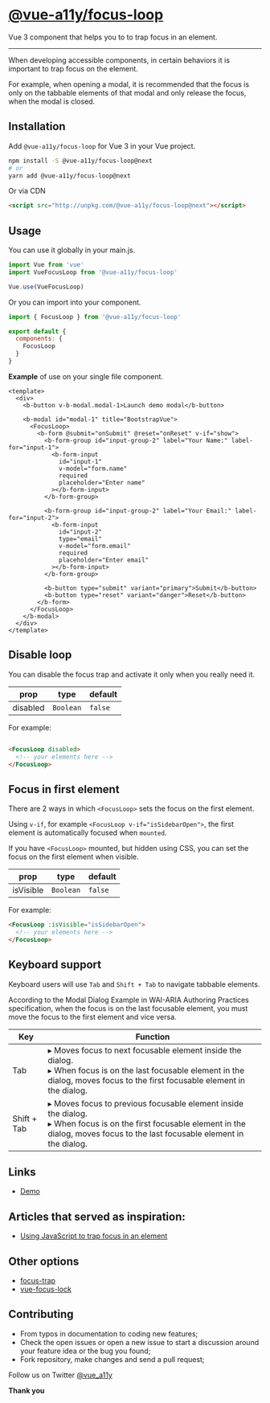 # [@vue-a11y/focus-loop](https://focus-loop.vue-a11y.com)

Vue 3 component that helps you to to trap focus in an element.

---

When developing accessible components, in certain behaviors it is important to trap focus on the element.

For example, when opening a modal, it is recommended that the focus is only on the tabbable elements of that modal and only release the focus, when the modal is closed.

## Installation

Add `@vue-a11y/focus-loop` for Vue 3 in your Vue project.

```sh
npm install -S @vue-a11y/focus-loop@next
# or
yarn add @vue-a11y/focus-loop@next
```

Or via CDN

```html
<script src="http://unpkg.com/@vue-a11y/focus-loop@next"></script>
```

## Usage

You can use it globally in your main.js.

```js
import Vue from 'vue'
import VueFocusLoop from '@vue-a11y/focus-loop'

Vue.use(VueFocusLoop)
```

Or you can import into your component.

```js
import { FocusLoop } from '@vue-a11y/focus-loop'

export default {
  components: {
    FocusLoop
  }
}
```

**Example** of use on your single file component.

```vue
<template>
  <div>
    <b-button v-b-modal.modal-1>Launch demo modal</b-button>

    <b-modal id="modal-1" title="BootstrapVue">
      <FocusLoop>
        <b-form @submit="onSubmit" @reset="onReset" v-if="show">
          <b-form-group id="input-group-2" label="Your Name:" label-for="input-1">
            <b-form-input
              id="input-1"
              v-model="form.name"
              required
              placeholder="Enter name"
            ></b-form-input>
          </b-form-group>

          <b-form-group id="input-group-2" label="Your Email:" label-for="input-2">
            <b-form-input
              id="input-2"
              type="email"
              v-model="form.email"
              required
              placeholder="Enter email" 
            ></b-form-input>
          </b-form-group>

          <b-button type="submit" variant="primary">Submit</b-button>
          <b-button type="reset" variant="danger">Reset</b-button>
        </b-form>
      </FocusLoop>
    </b-modal>
  </div>
</template>
```

## Disable loop

You can disable the focus trap and activate it only when you really need it.

prop       | type      | default
---------- | --------- | ------------
disabled   | `Boolean` | `false`

For example:

```html

<FocusLoop disabled>
  <!-- your elements here -->
</FocusLoop>

```

## Focus in first element

There are 2 ways in which `<FocusLoop>` sets the focus on the first element.

Using `v-if`, for example `<FocusLoop v-if="isSidebarOpen">`, the first element is automatically focused when `mounted`.

If you have `<FocusLoop>` mounted, but hidden using CSS, you can set the focus on the first element when visible.

prop        | type      | default
----------- | --------- | ------------
isVisible   | `Boolean` | `false`

For example:

```html
<FocusLoop :isVisible="isSidebarOpen">
  <!-- your elements here -->
</FocusLoop>
```

## Keyboard support

Keyboard users will use `Tab` and `Shift + Tab` to navigate tabbable elements.  

According to the Modal Dialog Example in WAI-ARIA Authoring Practices specification, when the focus is on the last focusable element, you must move the focus to the first element and vice versa.

Key          | Function
------------ | ------------
Tab          | ▸ Moves focus to next focusable element inside the dialog.  <br> ▸ When focus is on the last focusable element in the dialog, moves focus to the first focusable element in the dialog.
Shift + Tab  | ▸ Moves focus to previous focusable element inside the dialog.  <br> ▸ When focus is on the first focusable element in the dialog, moves focus to the last focusable element in the dialog.

## Links
- [Demo](https://vue-focus-loop.surge.sh)

## Articles that served as inspiration:
- [Using JavaScript to trap focus in an element](https://hiddedevries.nl/en/blog/2017-01-29-using-javascript-to-trap-focus-in-an-element)

## Other options
- [focus-trap](https://github.com/davidtheclark/focus-trap)
- [vue-focus-lock](https://github.com/theKashey/vue-focus-lock)

## Contributing
- From typos in documentation to coding new features;
- Check the open issues or open a new issue to start a discussion around your feature idea or the bug you found;
- Fork repository, make changes and send a pull request;

Follow us on Twitter [@vue_a11y](https://twitter.com/vue_a11y)

**Thank you**